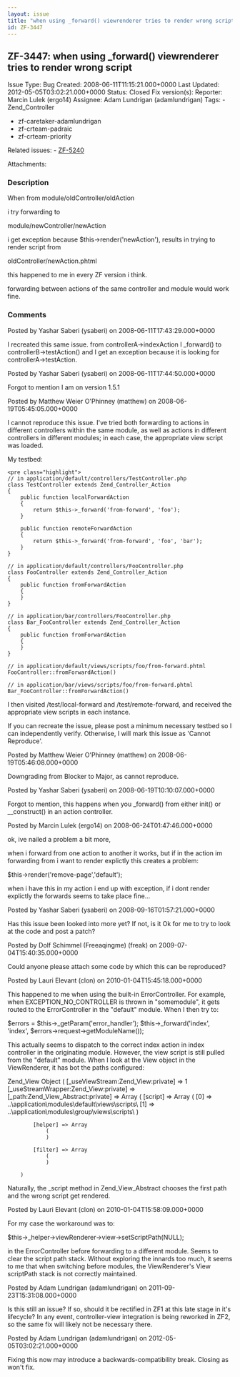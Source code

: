 ```yaml
---
layout: issue
title: "when using _forward() viewrenderer tries to render wrong script"
id: ZF-3447
---
```


ZF-3447: when using \_forward() viewrenderer tries to render wrong script
-------------------------------------------------------------------------

 Issue Type: Bug Created: 2008-06-11T11:15:21.000+0000 Last Updated: 2012-05-05T03:02:21.000+0000 Status: Closed Fix version(s): 
 Reporter:  Marcin Lulek (ergo14)  Assignee:  Adam Lundrigan (adamlundrigan)  Tags: - Zend\_Controller
- zf-caretaker-adamlundrigan
- zf-crteam-padraic
- zf-crteam-priority
 
 Related issues: - [ZF-5240](/issues/browse/ZF-5240)
 
 Attachments: 
### Description

When from module/oldController/oldAction

i try forwarding to

module/newController/newAction

i get exception because $this->render('newAction'), results in trying to render script from

oldController/newAction.phtml

this happened to me in every ZF version i think.

forwarding between actions of the same controller and module would work fine.

 

 

### Comments

Posted by Yashar Saberi (ysaberi) on 2008-06-11T17:43:29.000+0000

I recreated this same issue. from controllerA->indexAction I \_forward() to controllerB->testAction() and I get an exception because it is looking for controllerA->testAction.

 

 

Posted by Yashar Saberi (ysaberi) on 2008-06-11T17:44:50.000+0000

Forgot to mention I am on version 1.5.1

 

 

Posted by Matthew Weier O'Phinney (matthew) on 2008-06-19T05:45:05.000+0000

I cannot reproduce this issue. I've tried both forwarding to actions in different controllers within the same module, as well as actions in different controllers in different modules; in each case, the appropriate view script was loaded.

My testbed:

 
    <pre class="highlight">
    // in application/default/controllers/TestController.php
    class TestController extends Zend_Controller_Action
    {
        public function localForwardAction
        {
            return $this->_forward('from-forward', 'foo');
        }
    
        public function remoteForwardAction
        {
            return $this->_forward('from-forward', 'foo', 'bar');
        }
    }
    
    // in application/default/controllers/FooController.php
    class FooController extends Zend_Controller_Action
    {
        public function fromForwardAction
        {
        }
    }
    
    // in application/bar/controllers/FooController.php
    class Bar_FooController extends Zend_Controller_Action
    {
        public function fromForwardAction
        {
        }
    }
    
    // in application/default/views/scripts/foo/from-forward.phtml
    FooController::fromForwardAction()
    
    // in application/bar/views/scripts/foo/from-forward.phtml
    Bar_FooController::fromForwardAction()


I then visited /test/local-forward and /test/remote-forward, and received the appropriate view scripts in each instance.

If you can recreate the issue, please post a minimum necessary testbed so I can independently verify. Otherwise, I will mark this issue as 'Cannot Reproduce'.

 

 

Posted by Matthew Weier O'Phinney (matthew) on 2008-06-19T05:46:08.000+0000

Downgrading from Blocker to Major, as cannot reproduce.

 

 

Posted by Yashar Saberi (ysaberi) on 2008-06-19T10:10:07.000+0000

Forgot to mention, this happens when you \_forward() from either init() or \_\_construct() in an action controller.

 

 

Posted by Marcin Lulek (ergo14) on 2008-06-24T01:47:46.000+0000

ok, ive nailed a problem a bit more,

when i forward from one action to another it works, but if in the action im forwarding from i want to render explictly this creates a problem:

$this->render('remove-page','default');

when i have this in my action i end up with exception, if i dont render explictly the forwards seems to take place fine...

 

 

Posted by Yashar Saberi (ysaberi) on 2008-09-16T01:57:21.000+0000

Has this issue been looked into more yet? If not, is it Ok for me to try to look at the code and post a patch?

 

 

Posted by Dolf Schimmel (Freeaqingme) (freak) on 2009-07-04T15:40:35.000+0000

Could anyone please attach some code by which this can be reproduced?

 

 

Posted by Lauri Elevant (clon) on 2010-01-04T15:45:18.000+0000

This happened to me when using the built-in ErrorController. For example, when EXCEPTION\_NO\_CONTROLLER is thrown in "somemodule", it gets routed to the ErrorController in the "default" module. When I then try to:

$errors = $this->\_getParam('error\_handler'); $this->\_forward('index', 'index', $errors->request->getModuleName());

This actually seems to dispatch to the correct index action in index controller in the originating module. However, the view script is still pulled from the "default" module. When I look at the View object in the ViewRenderer, it has bot the paths configured:

Zend\_View Object ( [\_useViewStream:Zend\_View:private] => 1 [\_useStreamWrapper:Zend\_View:private] => [\_path:Zend\_View\_Abstract:private] => Array ( [script] => Array ( [0] => ..\\application\\modules\\default\\views\\scripts\\ [1] => ..\\application\\modules\\group\\views\\scripts\\ )

 
            [helper] => Array
                (
                )
    
            [filter] => Array
                (
                )
    
        )


Naturally, the \_script method in Zend\_View\_Abstract chooses the first path and the wrong script get rendered.

 

 

Posted by Lauri Elevant (clon) on 2010-01-04T15:58:09.000+0000

For my case the workaround was to:

$this->\_helper->viewRenderer->view->setScriptPath(NULL);

in the ErrorController before forwarding to a different module. Seems to clear the script path stack. Without exploring the innards too much, it seems to me that when switching before modules, the ViewRenderer's View scriptPath stack is not correctly maintained.

 

 

Posted by Adam Lundrigan (adamlundrigan) on 2011-09-23T15:31:08.000+0000

Is this still an issue? If so, should it be rectified in ZF1 at this late stage in it's lifecycle? In any event, controller-view integration is being reworked in ZF2, so the same fix will likely not be necessary there.

 

 

Posted by Adam Lundrigan (adamlundrigan) on 2012-05-05T03:02:21.000+0000

Fixing this now may introduce a backwards-compatibility break. Closing as won't fix.

 

 